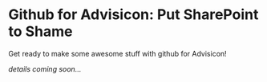 Github for Advisicon: Put SharePoint to Shame
=============================================

Get ready to make some awesome stuff with github for Advisicon!

_details coming soon..._